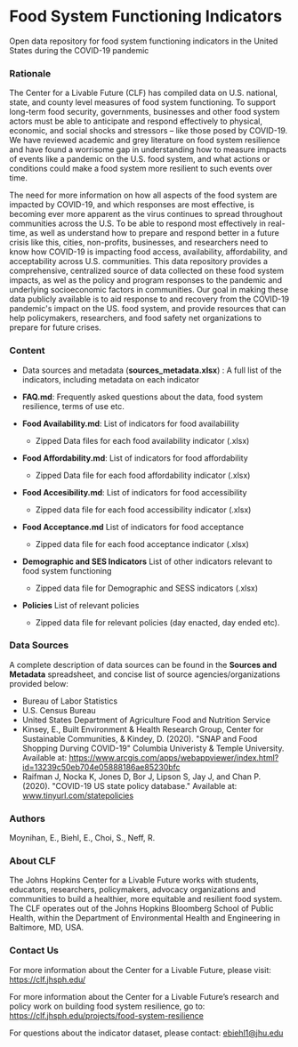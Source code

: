 # Food System Functioning Indicators
Open data repository for food system functioning indicators in the United States during the COVID-19 pandemic

### Rationale
The Center for a Livable Future (CLF) has compiled data on U.S. national, state, and county level measures of food system functioning. To support long-term food security, governments, businesses and other food system actors must be able to anticipate and respond effectively to physical, economic, and social shocks and stressors – like those posed by COVID-19. We have reviewed academic and grey literature on food system resilience and have found a worrisome gap in understanding how to measure impacts of events like a pandemic on the U.S. food system, and what actions or conditions could make a food system more resilient to such events over time.   

The need for more information on how all aspects of the food system are impacted by COVID-19, and which responses are most effective, is becoming ever more apparent as the virus continues to spread throughout communities across the U.S. To be able to respond most effectively in real-time, as well as understand how to prepare and respond better in a future crisis like this, cities, non-profits, businesses, and researchers need to know how COVID-19 is impacting food access, availability, affordability, and acceptability across U.S. communities. This data repository provides a comprehensive, centralized source of data collected on these food system impacts, as wel as the policy and program responses to the pandemic and underlying socioeconomic factors in communities. Our goal in making these data publicly available is to aid response to and recovery from the COVID-19 pandemic's impact on the US. food system, and provide resources that can help policymakers, researchers, and food safety net organizations to prepare for future crises. 

### Content
- Data sources and metadata (**sources_metadata.xlsx**) : A full list of the indicators, including metadata on each indicator 

- **FAQ.md**: Frequently asked questions about the data, food system resilience, terms of use etc.

- **Food Availability.md**: List of indicators for food availabiility
  -  Zipped Data files for each food availability indicator (.xlsx)
  
- **Food Affordability.md**: List of indicators for food affordability
  - Zipped Data file for each food affordability indicator (.xlsx)
  
- **Food Accesibility.md**: List of indicators for food accessibility
  - Zipped data file for each food accessibility indicator (.xlsx)
  
- **Food Acceptance.md** List of indicators for food acceptance
  - Zipped data file for each food acceptance indicator (.xlsx)
  
- **Demographic and SES Indicators** List of other indicators relevant to food system functioning
  - Zipped data file for Demographic and SESS indicators (.xlsx)
  
- **Policies** List of relevant policies 
   - Zipped data file for relevant policies (day enacted, day ended etc).
  
### Data Sources
A complete description of data sources can be found in the **Sources and Metadata** spreadsheet, and concise list of source agencies/organizations provided below:
  - Bureau of Labor Statistics
  - U.S. Census Bureau 
  - United States Department of Agriculture Food and Nutrition Service
  - Kinsey, E., Built Environment & Health Research Group, Center for Sustainable Communities, & Kindey, D. (2020). "SNAP and Food Shopping Durving COVID-19" Columbia Univeristy     & Temple University. Available at: https://www.arcgis.com/apps/webappviewer/index.html?id=13239c50eb704e05888186ae85230bfc
  - Raifman J, Nocka K, Jones D, Bor J, Lipson S, Jay J, and Chan P. (2020). "COVID-19 US state policy database." Available at: www.tinyurl.com/statepolicies
 

### Authors
Moynihan, E., Biehl, E., Choi, S., Neff, R. 

### About CLF 
The Johns Hopkins Center for a Livable Future works with students, educators, researchers, policymakers, advocacy organizations and communities to build a healthier, more equitable and resilient food system. The CLF operates out of the Johns Hopkins Bloomberg School of Public Health, within the Department of Environmental Health and Engineering in Baltimore, MD, USA.

### Contact Us
For more information about the Center for a Livable Future, please visit: https://clf.jhsph.edu/

For more information about the Center for a Livable Future’s research and policy work on building food system resilience, go to: https://clf.jhsph.edu/projects/food-system-resilience  

For questions about the indicator dataset, please contact: ebiehl1@jhu.edu
